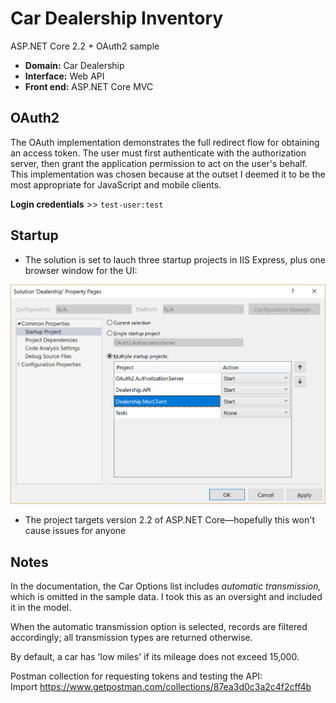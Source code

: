 # Car Dealership Inventory
ASP.NET Core 2.2 + OAuth2 sample 

- **Domain:** Car Dealership
- **Interface:** Web API
- **Front end:** ASP.NET Core MVC

## OAuth2

The OAuth implementation demonstrates the full redirect flow for obtaining an access token. The user must first authenticate with the authorization server, then grant the application permission to act on the user's behalf. This implementation was chosen because at the outset I deemed it to be the most appropriate for JavaScript and mobile clients.

**Login credentials** >> ```test-user:test ```

## Startup
- The solution is set to lauch three startup projects in IIS Express, plus one browser window for the UI:

![img](/options.png "Startup projects")

- The project targets version 2.2 of ASP.NET Core&mdash;hopefully this won't cause issues for anyone 

## Notes
In the documentation, the Car Options list includes _automatic transmission,_ which is omitted in the sample data. I took this as an oversight and included it in the model.

When the automatic transmission option is selected, records are filtered accordingly; all transmission types are returned otherwise.

By default, a car has 'low miles' if its mileage does not exceed 15,000.

Postman collection for requesting tokens and testing the API:  
Import https://www.getpostman.com/collections/87ea3d0c3a2c4f2cff4b
